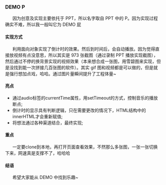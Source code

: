 ### DEMO P

&nbsp;&nbsp;&nbsp;&nbsp;&nbsp;&nbsp;因为创意及实现主要依托于 PPT，所以名字取自 PPT 中的 P。因为实现过程确实不难，所以我一般叫它为 DEMO 屁

#### 实现方式

&nbsp;&nbsp;&nbsp;&nbsp;&nbsp;&nbsp;利用面向对象实现了倒计时的效果。然后到时间后，会自动播放。因为觉得直接放视频有点没意思，所以其实是 973 张截图（通过录制 PPT 播放实现截图），然后通过不停的换背景实现的视频效果（本来想合成一张图，用雪碧图来实现，但是没找到能一次拼接几百张图的软件）。其实 gif 图和视频都是可以做的，但是就是强行想加点戏，哈哈。通过图片量瞬间提升了工程体量~<br>

#### 亮点

- 通过audio标签的currentTime属性，用setTimeout的方式，控制音乐的播放断点;
- 倒计时的显示具有判断逻辑，只在需要更改的情况下，HTML结构中的innerHTML才会重新赋值;
- 将想法通过各种渠道结合，最终实现;

#### 重点

&nbsp;&nbsp;&nbsp;&nbsp;&nbsp;&nbsp;一定要clone到本地，再打开页面查看效果，不然那么多张图，一张一张切换下来，网速真是支撑不了，哈哈哈

#### 结语

&nbsp;&nbsp;&nbsp;&nbsp;&nbsp;&nbsp;希望大家能从 DEMO 中找到乐趣~
